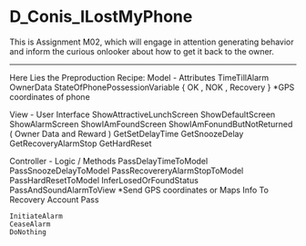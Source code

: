 # D_Conis_ILostMyPhone
This is Assignment M02, which will engage in attention generating behavior and inform the curious onlooker about how to get it back to the owner.
_______________________________________________________________________________________________________
Here Lies the Preproduction Recipe:
  Model - Attributes
    TimeTillAlarm
    OwnerData
    StateOfPhonePossessionVariable { OK , NOK , Recovery }
    *GPS coordinates of phone
  
  View - User Interface
    ShowAttractiveLunchScreen
    ShowDefaultScreen
    ShowAlarmScreen
    ShowIAmFoundScreen
    ShowIAmFonundButNotReturned ( Owner Data and Reward )
    GetSetDelayTime
    GetSnoozeDelay
    GetRecoveryAlarmStop
    GetHardReset 
  
  Controller - Logic / Methods 
    PassDelayTimeToModel
    PassSnoozeDelayToModel
    PassRecovereryAlarmStopToModel
    PassHardResetToModel
    InferLosedOrFoundStatus
    PassAndSoundAlarmToView
    *Send GPS coordinates or Maps Info To Recovery Account
    Pass
    
    
    InitiateAlarm
    CeaseAlarm
    DoNothing
    
    
    
    
    
